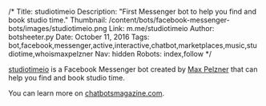 /*
Title: studiotimeio
Description: "First Messenger bot to help you find and book studio time."
Thumbnail: /content/bots/facebook-messenger-bots/images/studiotimeio.png
Link: m.me/studiotimeio
Author: botsheeter.py
Date: October 11, 2016
Tags: bot,facebook,messenger,active,interactive,chatbot,marketplaces,music,studiotime,whoismaxpelzner
Nav: hidden
Robots: index,follow
*/

[studiotimeio](https://m.me/studiotimeio) is a Facebook Messenger bot created by [Max Pelzner](https://twitter.com/whoismaxpelzner) that can help you find and book studio time.

You can learn more on [chatbotsmagazine.com](https://chatbotsmagazine.com/how-i-built-and-launched-my-first-chatbot-in-hours-764d070242e5).
